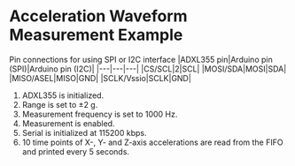 # Acceleration Waveform Measurement Example

Pin connections for using SPI or I2C interface
|ADXL355 pin|Arduino pin (SPI)|Arduino pin (I2C)|
|---|---|---|
|CS/SCL|2|SCL|
|MOSI/SDA|MOSI|SDA|
|MISO/ASEL|MISO|GND|
|SCLK/Vssio|SCLK|GND|

1. ADXL355 is initialized.
2. Range is set to ±2 g.
3. Measurement frequency is set to 1000 Hz.
4. Measurement is enabled.
5. Serial is initialized at 115200 kbps.
6. 10 time points of X-, Y- and Z-axis accelerations are read from the FIFO and printed every 5 seconds.